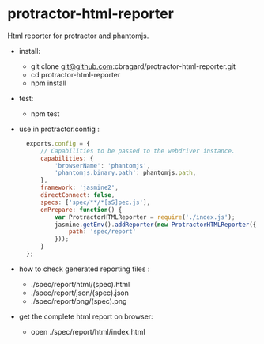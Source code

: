 # protractor-html-reporter

Html reporter for protractor and phantomjs.

* install:
  - git clone git@github.com:cbragard/protractor-html-reporter.git
  - cd protractor-html-reporter
  - npm install

* test:
  * npm test

* use in protractor.config :
  ```javascript
    exports.config = {
        // Capabilities to be passed to the webdriver instance.
        capabilities: {
            'browserName': 'phantomjs',
            'phantomjs.binary.path': phantomjs.path,
        },
        framework: 'jasmine2',
        directConnect: false,
        specs: ['spec/**/*[sS]pec.js'],
        onPrepare: function() {
            var ProtractorHTMLReporter = require('./index.js');
            jasmine.getEnv().addReporter(new ProtractorHTMLReporter({
                path: 'spec/report'
            }));
        }
    };
  ```

* how to check generated reporting files :
  * ./spec/report/html/(spec).html
  * ./spec/report/json/(spec).json
  * ./spec/report/png/(spec).png

* get the complete html report on browser:
  * open ./spec/report/html/index.html
